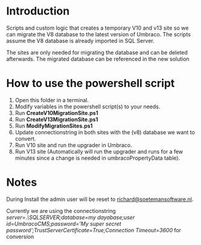# Introduction 
Scripts and custom logic that creates a temporary V10 and v13 site so we can migrate the V8 database to the latest version of Umbraco. 
The scripts assume the V8 database is already imported in SQL Server.

The sites are only needed for migrating the database and can be deleted afterwards. The migrated database can be referenced in the new solution 

# How to use the powershell script

1.	Open this folder in a terminal.
2.  Modify variables in the powershell script(s) to your needs.
4.	Run **CreateV10MigrationSite.ps1**
5.  Run **CreateV13MigrationSite.ps1**
6.  Run **ModifyMigrationSites.ps1**
7.	Update connectionstring in both sites with the (v8) database we want to convert.
6.  Run V10 site and run the upgrader in Umbraco.
7.  Run V13 site (Automatically will run the upgrader and runs for a few  minutes since a change is needed in umbracoPropertyData table).

# Notes

During Install the admin user will be reset to  richard@soetemansoftware.nl.

Currently we are using the connectionstring *server=.\\SQLSERVER;database=my dayabase;user id=UmbracoCMS;password='My super secret password';TrustServerCertificate=True;Connection Timeout=3600* for conversion

